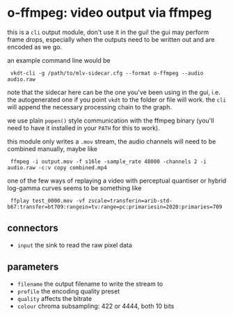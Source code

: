 # o-ffmpeg: video output via ffmpeg

this is a `cli` output module, don't use it in the gui! the gui may perform
frame drops, especially when the outputs need to be written out and are encoded
as we go.

an example command line would be
```
 vkdt-cli -g /path/to/mlv-sidecar.cfg --format o-ffmpeg --audio audio.raw
```
note that the sidecar here can be the one you've been using in the gui,
i.e. the autogenerated one if you point `vkdt` to the folder or file
will work. the `cli` will append the necessary processing chain to the graph.

we use plain `popen()` style communication with the ffmpeg binary (you'll need
to have it installed in your `PATH` for this to work).

this module only writes a `.mov` stream, the audio channels will need to be
combined manually, maybe like
```
 ffmpeg -i output.mov -f s16le -sample_rate 48000 -channels 2 -i audio.raw -c:v copy combined.mp4
```

one of the few ways of replaying a video with perceptual quantiser or hybrid log-gamma curves
seems to be something like
```
 ffplay test_0000.mov -vf zscale=transferin=arib-std-b67:transfer=bt709:rangein=tv:range=pc:primariesin=2020:primaries=709
```

## connectors

* `input` the sink to read the raw pixel data

## parameters

* `filename` the output filename to write the stream to
* `profile` the encoding quality preset
* `quality` affects the bitrate
* `colour` chroma subsampling: 422 or 4444, both 10 bits
